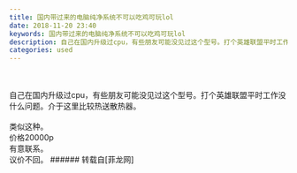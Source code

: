 ```yaml
---
title: 国内带过来的电脑纯净系统不可以吃鸡可玩lol
date: 2018-11-20 23:40
keywords: 国内带过来的电脑纯净系统不可以吃鸡可玩lol
description: 自己在国内升级过cpu，有些朋友可能没见过这个型号。打个英雄联盟平时工作没什么问题。介于这里比较热送散热器。类似这种。价格20000p有意联系。议价不回。
categories: used
---
```

<td class="t_f" id="postmessage_2320534">

<br/>
<br/>
<img alt="" border="0" class="zoom" data-cf-modified-1853298ec5d9228149ffb33b-="" file="http://www.flw.ph/data/appbyme/upload/image/201811/20/s2bT1CTjMXcR.jpg" id="aimg_Jm5B0" lazyloadthumb="1" onclick="" onmouseover="" src="http://www.flw.ph/data/appbyme/upload/image/201811/20/s2bT1CTjMXcR.jpg"/><br/>
<img alt="" border="0" class="zoom" data-cf-modified-1853298ec5d9228149ffb33b-="" file="http://www.flw.ph/data/appbyme/upload/image/201811/20/pVGYtfZ0kGYv.jpg" id="aimg_Icr8O" lazyloadthumb="1" onclick="" onmouseover="" src="http://www.flw.ph/data/appbyme/upload/image/201811/20/pVGYtfZ0kGYv.jpg"/><br/>
自己在国内升级过cpu，有些朋友可能没见过这个型号。打个英雄联盟平时工作没什么问题。介于这里比较热送散热器。<br/>
<br/>
<img alt="" border="0" class="zoom" data-cf-modified-1853298ec5d9228149ffb33b-="" file="http://www.flw.ph/data/appbyme/upload/image/201811/20/4B2UsyR0yehr.jpg" id="aimg_D2khb" lazyloadthumb="1" onclick="" onmouseover="" src="http://www.flw.ph/data/appbyme/upload/image/201811/20/4B2UsyR0yehr.jpg"/><br/>
类似这种。<br/>
价格20000p<br/>
有意联系。<br/>
议价不回。</td>
###### 转载自[菲龙网]